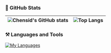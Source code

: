 ### 📌 GitHub Stats

|   ![Chensid's GitHub stats](https://github-readme-stats.vercel.app/api?username=chensid&show_icons=true&theme=tokyonight&cache_seconds=14400)    |  ![Top Langs](https://github-readme-stats.vercel.app/api/top-langs/?username=chensid&layout=compact&cache_seconds=14400&theme=tokyonight)    |
| ---- | ---- |

### ⚒️ Languages and Tools

[![My Languages](https://skillicons.dev/icons?i=js,html,css,ts,react,vue,tailwind,nodejs,pnpm,vite,git,docker,nest,prisma,vscode&perline=10)](https://github.com/chensid)
